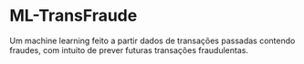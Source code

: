 # ML-TransFraude
Um machine learning feito a partir dados de transações passadas contendo fraudes, com intuito de prever futuras transações fraudulentas.
